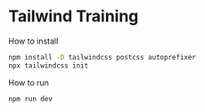 # Tailwind Training

How to install
```bash
npm install -D tailwindcss postcss autoprefixer
npx tailwindcss init
```

How to run
```bash
npm run dev
```